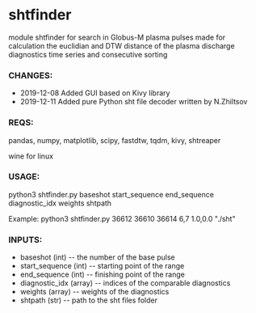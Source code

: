 # shtfinder

module shtfinder for search in Globus-M plasma pulses
made for calculation the euclidian and DTW distance of the 
plasma discharge diagnostics time series and consecutive sorting

### CHANGES:
* 2019-12-08 Added GUI based on Kivy library
* 2019-12-11 Added pure Python sht file decoder written by N.Zhiltsov

### REQS:

pandas, numpy, matplotlib, scipy, fastdtw, tqdm, kivy, shtreaper

wine for linux

### USAGE:
python3 shtfinder.py baseshot start_sequence end_sequence diagnostic_idx weights shtpath

Example: python3 shtfinder.py 36612 36610 36614 6,7 1.0,0.0 "./sht"

### INPUTS:

* baseshot (int)         -- the number of the base pulse
* start_sequence (int)   -- starting point of the range
* end_sequence (int)     -- finishing point of the range 
* diagnostic_idx (array) -- indices of the comparable diagnostics 
* weights (array)        -- weights of the diagnostics
* shtpath (str)          -- path to the sht files folder
